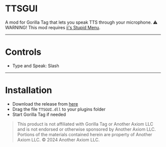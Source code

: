 # TTSGUI
A mod for Gorilla Tag that lets you speak TTS through your microphone.
⚠️ WARNING!
This mod requires [ii's Stupid Menu](https://github.com/iiDk-the-actual/iis.Stupid.Menu).

---

# Controls
- Type and Speak: Slash

---

# Installation

- Download the release from [here](https://github.com/iiDk-the-actual/TTSGUI/releases/latest)
- Drag the file `TTSGUI.dll` to your plugins folder
- Start Gorilla Tag if needed

> This product is not affiliated with Gorilla Tag or Another Axiom LLC and is not endorsed or otherwise sponsored by Another Axiom LLC. Portions of the materials contained herein are property of Another Axiom LLC. © 2024 Another Axiom LLC.
